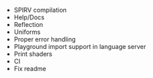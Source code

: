 - SPIRV compilation
- Help/Docs
- Reflection
- Uniforms
- Proper error handling
- Playground import support in language server
- Print shaders
- CI
- Fix readme


